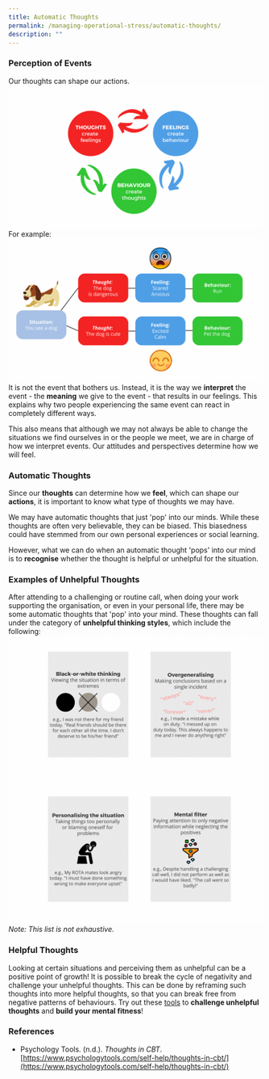 ```yaml
---
title: Automatic Thoughts
permalink: /managing-operational-stress/automatic-thoughts/
description: ""
---
```

### Perception of Events
Our thoughts can shape our actions.
![](/images/thoughts%20-%20feelings%20-%20behaviour2.png)
For example:
![](/images/example.png)
It is not the event that bothers us. Instead, it is the way we **interpret** the event - the **meaning** we give to the event - that results in our feelings. This explains why two people experiencing the same event can react in completely different ways. 

This also means that although we may not always be able to change the situations we find ourselves in or the people we meet, we are in charge of how we interpret events. Our attitudes and perspectives determine how we will feel.

### Automatic Thoughts
Since our **thoughts** can determine how we **feel**, which can shape our **actions**, it is important to know what type of thoughts we may have.

We may have automatic thoughts that just 'pop' into our minds. While these thoughts are often very believable, they can be biased. This biasedness could have stemmed from our own personal experiences or social learning.

However, what we can do when an automatic thought 'pops' into our mind is to **recognise** whether the thought is helpful or unhelpful for the situation. 

### Examples of Unhelpful Thoughts
After attending to a challenging or routine call, when doing your work supporting the organisation, or even in your personal life, there may be some automatic thoughts that 'pop' into your mind. These thoughts can fall under the category of **unhelpful thinking styles**, which include the following:
![](/images/unhelpful%20thoughts%20examples%201.png)![](/images/unhelpful%20thoughts%20examples%202.png)
*Note: This list is not exhaustive.*

### Helpful Thoughts
Looking at certain situations and perceiving them as unhelpful can be a positive point of growth! It is possible to break the cycle of negativity and challenge your unhelpful thoughts. This can be done by reframing such thoughts into more helpful thoughts, so that you can break free from negative patterns of behaviours. Try out these [tools](/being-a-resilient-responder/mental-fitness) to **challenge unhelpful thoughts** and **build your mental fitness**! 

### References
* Psychology Tools. (n.d.). *Thoughts in CBT*. [https://www.psychologytools.com/self-help/thoughts-in-cbt/](https://www.psychologytools.com/self-help/thoughts-in-cbt/)